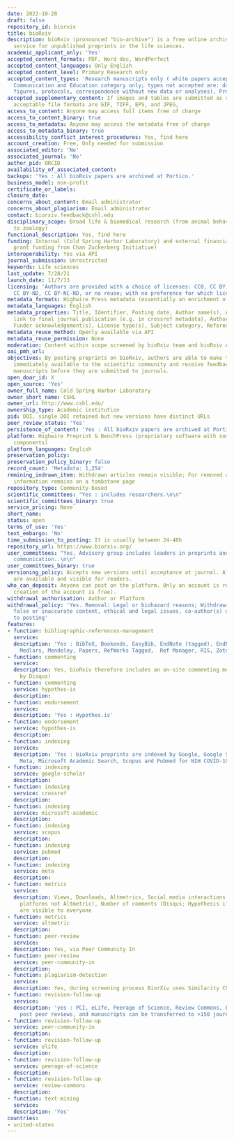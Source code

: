 ```yaml
---
date: 2022-10-28
draft: false
repository_id: biorxiv
title: bioRxiv
description: bioRxiv (pronounced "bio-archive") is a free online archive and distribution
  service for unpublished preprints in the life sciences.
academic_applicant_only: 'Yes'
accepted_content_formats: PDF, Word doc, WordPerfect
accepted_content_languages: Only English
accepted_content_level: Primary Research only
accepted_content_types: 'Research manuscripts only ( white papers accepted in Scientific
  Communication and Education category only; types not accepted are: datasets, theses,
  figures, protocols, correspondence without new data or analyses), Preprints'
accepted_supplementary_content: If images and tables are submitted as separate files,
  acceptable file formats are GIF, TIFF, EPS, and JPEG,
access_to_content: Anyone may access full items free of charge
access_to_content_binary: true
access_to_metadata: Anyone may access the metadata free of charge
access_to_metadata_binary: true
accessibility_conflict_interest_procedures: Yes, find here
account_creation: Free, Only needed for submission
associated_editor: 'No'
associated_journal: 'No'
author_pid: ORCID
availability_of_associated_content:
backups: 'Yes : All bioRxiv papers are archived at Portico.'
business_model: non-profit
certificate_or_labels:
closure_date:
concerns_about_content: Email administrator
concerns_about_plagiarism: Email administrator
contact: biorxiv.feedback@cshl.edu
disciplinary_scope: Broad life & biomedical research (from animal behaviour and cognition
  to zoology)
functional_description: Yes, find here
funding: Internal (Cold Spring Harbor Laboratory) and external financial support (multiyear
  grant funding from Chan Zuckerberg Initiative)
interoperability: Yes via API
journal_submission: Unrestricted
keywords: Life sciences
last_update: 7/28/21
launch_date: 11/7/13
licensing: 'Authors are provided with a choice of licenses: CC0, CC BY, CC BY-NC,
  CC BY-ND, CC BY-NC-ND, or no reuse; with no preference for which license chosen'
metadata_formats: Highwire Press metadata (essentially an enrichment of Dublin Core)
metadata_languages: English
metadata_properties: Title, Identifier, Posting date, Author name(s), Abstract, Relational
  link to final journal publication (e.g. in crossref metadata), Author affiliation(s),
  Funder acknowledgement(s), License type(s), Subject category, References, COI
metadata_reuse_method: Openly available via API
metadata_reuse_permission: None
moderation: Content within scope screened by bioRxiv team and bioRxiv Affiliates
oai_pmh_url:
objectives: By posting preprints on bioRxiv, authors are able to make their findings
  immediately available to the scientific community and receive feedback on draft
  manuscripts before they are submitted to journals.
open_doar_id: X
open_source: 'Yes'
owner_full_name: Cold Spring Harbor Laboratory
owner_short_name: CSHL
owner_url: http://www.cshl.edu/
ownership_type: Academic institution
pid: DOI, single DOI retained but new versions have distinct URLs
peer_review_status: 'Yes'
persistence_of_content: 'Yes : All bioRxiv papers are archived at Portico.'
platform: Highwire Preprint & BenchPress (proprietary software with some open source
  components)
platform_languages: English
preservation_policy:
preservation_policy_binary: false
record_count: 'Metadata: 1,254'
remining_indrawn_item: Withdrawn articles remain visible; For removed articles, basic
  information remains on a tombstone page
repository_type: Community-based
scientific_committees: "Yes : includes researchers.\n\n"
scientific_committees_binary: true
service_pricing: None
short_name:
status: open
terms_of_use: 'Yes'
text_embargo: 'No'
time_submission_to_posting: It is usually between 24-48h
repository_url: https://www.biorxiv.org/
user_committees: "Yes, Advisory group includes leaders in preprints and scholarly
  communication..\n\n"
user_committees_binary: true
versioning_policy: Accepts new versions until acceptance at journal. All versions
  are available and visible for readers.
who_can_deposit: Anyone can post on the platform. Only an account is required ( The
  creation of the account is free).
withdrawal_authorisation: Author or Platform
withdrawal_policy: 'Yes. Removal: Legal or biohazard reasons; Withdrawal: Plagiarism,
  false or inaccurate content, ethical and legal issues, co-author(s) did not consent
  to posting'
features:
- function: bibliographic-references-management
  service:
  description: 'Yes : BibTeX, Bookends, EasyBib, EndNote (tagged), EndNote 8 (xml),
    Medlars, Mendeley, Papers, RefWorks Tagged,  Ref Manager, RIS, Zotero'
- function: commenting
  service:
  description: Yes, bioRxiv therefore includes an on-site commenting mechanism (powered
    by Disqus)
- function: commenting
  service: hypothes-is
  description:
- function: endorsement
  service:
  description: 'Yes : Hypothes.is'
- function: endorsement
  service: hypothes-is
  description:
- function: indexing
  service:
  description: 'Yes : bioRxiv preprints are indexed by Google, Google Scholar, Crossref,
    Meta, Microsoft Academic Search, Scopus and Pubmed for NIH COVID-19 funded research'
- function: indexing
  service: google-scholar
  description:
- function: indexing
  service: crossref
  description:
- function: indexing
  service: microsoft-academic
  description:
- function: indexing
  service: scopus
  description:
- function: indexing
  service: pubmed
  description:
- function: indexing
  service: meta
  description:
- function: metrics
  service:
  description: Views, Downloads, Altmetrics, Social media interactions (from individual
    platforms not Altmetric), Number of comments (Disqus; Hypothesis if loaded). Those
    are visible to everyone
- function: metrics
  service: altmetric
  description:
- function: peer-review
  service:
  description: Yes, via Peer Community In
- function: peer-review
  service: peer-community-in
  description:
- function: plagiarism-detection
  service:
  description: Yes, during screening process BiorXiv uses Similarity Check software
- function: revision-follow-up
  service:
  description: 'yes : PCI, eLife, Peerage of Science, Review Commons, EMBO Press journals
    post peer reviews, and manuscripts can be transferred to >150 journals'
- function: revision-follow-up
  service: peer-community-in
  description:
- function: revision-follow-up
  service: elife
  description:
- function: revision-follow-up
  service: peerage-of-science
  description:
- function: revision-follow-up
  service: review-commons
  description:
- function: text-mining
  service:
  description: 'Yes'
countries:
- united-states
---
```



